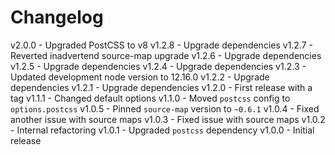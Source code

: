 
# Changelog

v2.0.0 - Upgraded PostCSS to v8
v1.2.8 - Upgrade dependencies
v1.2.7 - Reverted inadvertend source-map upgrade
v1.2.6 - Upgrade dependencies
v1.2.5 - Upgrade dependencies
v1.2.4 - Upgrade dependencies
v1.2.3 - Updated development node version to 12.16.0
v1.2.2 - Upgrade dependencies
v1.2.1 - Upgrade dependencies
v1.2.0 - First release with a tag
v1.1.1 - Changed default options
v1.1.0 - Moved `postcss` config to `options.postcss`
v1.0.5 - Pinned `source-map` version to `~0.6.1`
v1.0.4 - Fixed another issue with source maps
v1.0.3 - Fixed issue with source maps
v1.0.2 - Internal refactoring
v1.0.1 - Upgraded `postcss` dependency
v1.0.0 - Initial release
